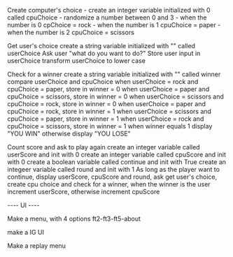 Create computer's choice
    - create an integer variable initialized with 0 called cpuChoice
    - randomize a number between 0 and 3
    - when the number is 0 cpChoice = rock
    - when the number is 1 cpuChoice = paper
    - when the number is 2 cpuChoice = scissors

Get user's choice 
    create a string variable initialized with "" called userChoice
    Ask user "what do you want to do?"
    Store user input in userChoice
    transform userChoice to lower case

Check for a winner
    create a string variable initialized with "" called winner
    compare userChoice and cpuChoice
    when userChoice = rock and cpuChoice = paper, store in winner = 0
    when userChoice = paper and cpuChoice = scissors, store in winner = 0
    when userChoice = scissors and cpuChoice = rock, store in winner = 0
    when userChoice = paper and cpuChoice = rock, store in winner = 1
    when userChoice = scissors and cpuChoice = paper, store in winner = 1
    when userChoice = rock and cpuChoice = scissors, store in winner = 1
    when winner equals 1 display "YOU WIN" otherwise display "YOU LOSE"

Count score and ask to play again
    create an integer variable called userScore and init with 0
    create an integer variable called cpuScore and init with 0
    create a boolean variable called continue and init with True
    create an integeer variable called round and init with 1
    As long as the player want to continue, display userScore, cpuScore and round, ask get user's choice, create cpu choice and
    check for a winner, when the winner is the user increment userScore, otherwise increment cpuScore


---- UI ----

Make a menu, with 4 options ft2-ft3-ft5-about

make a IG UI

Make a replay menu 
